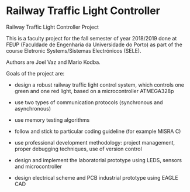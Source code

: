 # Railway Traffic Light Controller
Railway Traffic Light Controller Project

This is a faculty project for the fall semester of year 2018/2019 done at FEUP (Faculdade de Engenharia da Universidade do Porto) as part of the course Eletronic Systems/Sistemas Electrónicos (SELE).

Authors are Joel Vaz and Mario Kodba.

Goals of the project are:

- design a robust railway traffic light control system, which controls one green and one red light, based on a microcontroller ATMEGA328p

- use two types of communication protocols (synchronous and asynchronous)

- use memory testing algorithms

- follow and stick to particular coding guideline (for example MISRA C)

- use professional development methodology: project management, proper debugging techniques, use of version control

- design and implement the laboratorial prototype using LEDS, sensors and microcontroller

- design electrical scheme and PCB industrial prototype using EAGLE CAD
